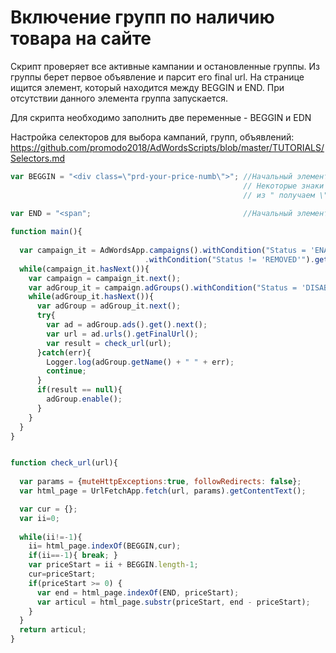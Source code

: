# Включение групп по наличию товара на сайте
Скрипт проверяет все активные кампании и остановленные группы. Из группы берет первое объявление и парсит его final url. На странице ищится элемент, который находится между BEGGIN и END. При отсутствии данного элемента группа запускается.

Для скрипта необходимо заполнить двe переменные - BEGGIN и EDN

Настройка селекторов для выбора кампаний, групп, объявлений: https://github.com/promodo2018/AdWordsScripts/blob/master/TUTORIALS/Selectors.md


```js
var BEGGIN = "<div class=\"prd-your-price-numb\">"; //Начальный элемент, от которого начнется парсинг.
                                                    // Некоторые знаки необходимо экранировать, например
                                                    // из " получаем \". Из  \  - \\; 
                                                    
var END = "<span";                                  //Начальный элемент, от которого начнется парсинг

function main(){
  
  var campaign_it = AdWordsApp.campaigns().withCondition("Status = 'ENABLED'")
                              .withCondition("Status != 'REMOVED'").get(); //Селектор кампании
  while(campaign_it.hasNext()){
    var campaign = campaign_it.next();
    var adGroup_it = campaign.adGroups().withCondition("Status = 'DISABLED'").get(); //Селектор группы
    while(adGroup_it.hasNext()){
      var adGroup = adGroup_it.next();
      try{
        var ad = adGroup.ads().get().next();
        var url = ad.urls().getFinalUrl();
        var result = check_url(url);
      }catch(err){
        Logger.log(adGroup.getName() + " " + err);
        continue;
      }
      if(result == null){
        adGroup.enable();
      }
    }
  }
}


function check_url(url){
  
  var params = {muteHttpExceptions:true, followRedirects: false};
  var html_page = UrlFetchApp.fetch(url, params).getContentText();

  var cur = {};
  var ii=0; 
  
  while(ii!=-1){
    ii= html_page.indexOf(BEGGIN,cur);
    if(ii==-1){ break; }
    var priceStart = ii + BEGGIN.length-1;
    cur=priceStart;
    if(priceStart >= 0) {
      var end = html_page.indexOf(END, priceStart);
      var articul = html_page.substr(priceStart, end - priceStart);
    }
  }
  return articul;
}
